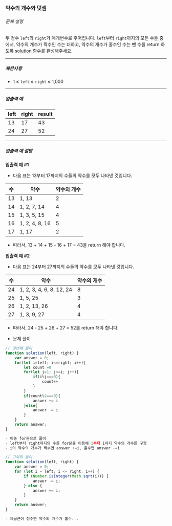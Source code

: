 ### 약수의 개수와 덧셈

###### 문제 설명

두 정수 `left`와 `right`가 매개변수로 주어집니다. `left`부터 `right`까지의 모든 수들 중에서, 약수의 개수가 짝수인 수는 더하고, 약수의 개수가 홀수인 수는 뺀 수를 return 하도록 solution 함수를 완성해주세요.

------

##### 제한사항

- 1 ≤ `left` ≤ `right` ≤ 1,000

------

##### 입출력 예

| left | right | result |
| ---- | ----- | ------ |
| 13   | 17    | 43     |
| 24   | 27    | 52     |

------

##### 입출력 예 설명

**입출력 예 #1**

- 다음 표는 13부터 17까지의 수들의 약수를 모두 나타낸 것입니다.

| 수   | 약수           | 약수의 개수 |
| ---- | -------------- | ----------- |
| 13   | 1, 13          | 2           |
| 14   | 1, 2, 7, 14    | 4           |
| 15   | 1, 3, 5, 15    | 4           |
| 16   | 1, 2, 4, 8, 16 | 5           |
| 17   | 1, 17          | 2           |

- 따라서, 13 + 14 + 15 - 16 + 17 = 43을 return 해야 합니다.

**입출력 예 #2**

- 다음 표는 24부터 27까지의 수들의 약수를 모두 나타낸 것입니다.

| 수   | 약수                     | 약수의 개수 |
| ---- | ------------------------ | ----------- |
| 24   | 1, 2, 3, 4, 6, 8, 12, 24 | 8           |
| 25   | 1, 5, 25                 | 3           |
| 26   | 1, 2, 13, 26             | 4           |
| 27   | 1, 3, 9, 27              | 4           |

- 따라서, 24 - 25 + 26 + 27 = 52를 return 해야 합니다.



- 문제 풀이

```javascript
// 첫번째 풀이
function solution(left, right) {
    var answer = 0;
    for(let i=left; i<=right; i++){
        let count =0
        for(let j=1; j<=i; j++){
            if(i%j===0){
                count++
            }
        }
        if(count%2===0){
            answer += i
        }else{
            answer -= i
        }
    }
    return answer;
}

- 이중 for문으로 풀이
- left부터 right까지의 수를 for문을 이용해 1부터 i까지 약수의 개수를 구함
- i의 약수의 개수가 짝수면 answer +=i, 홀수면 answer -=i

// 그외의 풀이
function solution(left, right) {
    var answer = 0;
    for (let i = left; i <= right; i++) {
        if (Number.isInteger(Math.sqrt(i))) {
            answer -= i;
        } else {
            answer += i;
        }
    }
    return answer;
}

- 제곱근이 정수면 약수의 개수가 홀수...
```

